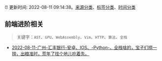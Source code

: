:alarm_clock: 更新时间: 2022-08-11 09:14:38。[来源分类](../README.md)、[标签分类](../TAGS.md)、[时间分类](../TIMELINE.md)

## 前端进阶相关


> 关键字：`AST`、`GPU`、`WebAssembly`、`Vim`、`HTTP`、`算法`、`全栈`



- [2022-08-11-广州-汇丰银行-安卓、IOS、-Python-、全栈啥的，宝子们捞一捞，出粮准时，荒年了找个地儿吃着先。](https://www.v2ex.com/t/872189) 